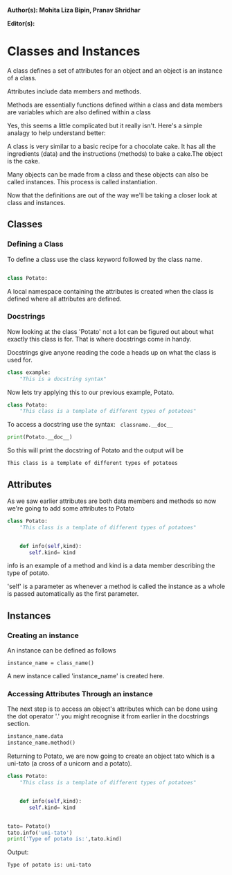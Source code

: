 **Author(s):  Mohita Liza Bipin, Pranav Shridhar**

**Editor(s):**

# Classes and Instances
A class defines a set of attributes for an object and an object is an instance of a class.

Attributes include data members and methods.

Methods are essentially functions defined within a class and data members are variables which are also defined within a class

Yes, this seems a little complicated but it really isn't. Here's a simple analagy to help understand better:

A class is very similar to a basic recipe for a chocolate cake. It has all the ingredients (data) and the instructions (methods) to bake a cake.The object is the cake.

Many objects can be made from a class and these objects can also be called instances.
This process is called instantiation.

Now that the definitions are out of the way we'll be taking a closer look at class and instances.

## Classes

### Defining a Class

To define a class use the class keyword followed by the class name.

```python

class Potato:
```

A local namespace containing the attributes is created when the class is defined where all attributes are defined.

###  Docstrings

Now looking at the class 'Potato' not a lot can be figured out about what exactly this class is for.
That is where docstrings come in handy.

Docstrings give anyone reading the code a heads up on what the class is used for.

```python
class example:
    "This is a docstring syntax"
```


Now lets try applying this to our previous example, Potato.
```python
class Potato:
    "This class is a template of different types of potatoes"
```

To access a docstring use the syntax:
``` classname.__doc__```

```python
print(Potato.__doc__)
```

So this will print the docstring of Potato and the output will be

```This class is a template of different types of potatoes```

## Attributes


As we saw earlier attributes are both data members and methods so now we're going to add some attributes to Potato

```python
class Potato:
    "This class is a template of different types of potatoes"


    def info(self,kind):
       self.kind= kind
```

info is an example of a method and kind is a data member describing the type of potato.

'self' is a parameter as whenever a method is called the instance as a whole is passed automatically as the first parameter.


## Instances

### Creating an instance

An instance can be defined as follows

```instance_name = class_name() ```

A new instance called 'instance_name' is created here.

### Accessing Attributes Through an instance
The next step is to access an object's attributes which can be done using the dot operator '.' you might recognise it from earlier in the docstrings section.

```python
instance_name.data
instance_name.method()
 ```

Returning to Potato, we are now going to create an object tato which is a uni-tato (a cross of a unicorn and a potato).


```python
class Potato:
    "This class is a template of different types of potatoes"


    def info(self,kind):
       self.kind= kind


tato= Potato()
tato.info('uni-tato')
print('Type of potato is:',tato.kind)
```

Output:
```
Type of potato is: uni-tato
```


